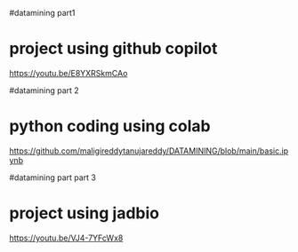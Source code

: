 
#datamining part1 
# project using github copilot
https://youtu.be/E8YXRSkmCAo

#datamining part 2
# python coding using colab
https://github.com/maligireddytanujareddy/DATAMINING/blob/main/basic.ipynb

#datamining part part 3
# project using jadbio
https://youtu.be/VJ4-7YFcWx8





